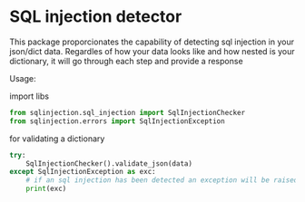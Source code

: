 # SQL injection detector

This package proporcionates the capability of detecting sql injection in your json/dict data.
Regardles of how your data looks like and how nested is your dictionary, it will go through 
each step and provide a response

Usage:

import libs

```python 
from sqlinjection.sql_injection import SqlInjectionChecker
from sqlinjection.errors import SqlInjectionException
```

for validating a dictionary

```python 
try:
    SqlInjectionChecker().validate_json(data)
except SqlInjectionException as exc:
    # if an sql injection has been detected an exception will be raised
    print(exc)
```